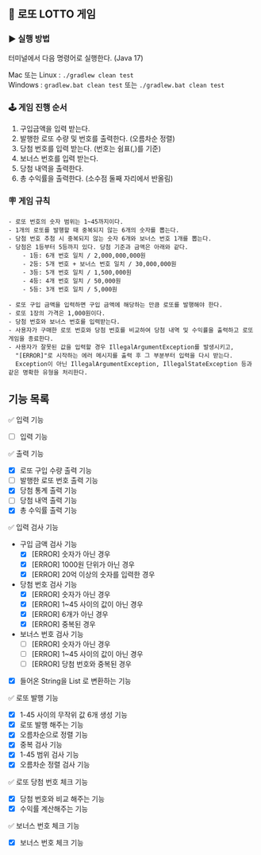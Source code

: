 ## 🎱 로또 LOTTO 게임

### ▶️ 실행 방법

터미널에서 다음 명령어로 실행한다. (Java 17)

Mac 또는 Linux : `./gradlew clean test`  
Windows : `gradlew.bat clean test` 또는 `./gradlew.bat clean test`

### 🕹 게임 진행 순서

1. 구입금액을 입력 받는다.
2. 발행한 로또 수량 및 번호를 출력한다. (오름차순 정렬)
3. 당첨 번호를 입력 받는다. (번호는 쉼표(,)를 기준)
4. 보너스 번호를 입력 받는다.
5. 당첨 내역을 출력한다.
6. 총 수익률을 출력한다. (소수점 둘째 자리에서 반올림)

### 🪧 게임 규칙

```
- 로또 번호의 숫자 범위는 1~45까지이다.
- 1개의 로또를 발행할 때 중복되지 않는 6개의 숫자를 뽑는다.
- 당첨 번호 추첨 시 중복되지 않는 숫자 6개와 보너스 번호 1개를 뽑는다.
- 당첨은 1등부터 5등까지 있다. 당첨 기준과 금액은 아래와 같다.
    - 1등: 6개 번호 일치 / 2,000,000,000원
    - 2등: 5개 번호 + 보너스 번호 일치 / 30,000,000원
    - 3등: 5개 번호 일치 / 1,500,000원
    - 4등: 4개 번호 일치 / 50,000원
    - 5등: 3개 번호 일치 / 5,000원
    
- 로또 구입 금액을 입력하면 구입 금액에 해당하는 만큼 로또를 발행해야 한다.
- 로또 1장의 가격은 1,000원이다.
- 당첨 번호와 보너스 번호를 입력받는다.
- 사용자가 구매한 로또 번호와 당첨 번호를 비교하여 당첨 내역 및 수익률을 출력하고 로또 게임을 종료한다.
- 사용자가 잘못된 값을 입력할 경우 IllegalArgumentException를 발생시키고, 
  "[ERROR]"로 시작하는 에러 메시지를 출력 후 그 부분부터 입력을 다시 받는다.
  Exception이 아닌 IllegalArgumentException, IllegalStateException 등과 같은 명확한 유형을 처리한다.
```

## 기능 목록

✅ 입력 기능

- [ ] 입력 기능

✅ 출력 기능

- [x] 로또 구입 수량 출력 기능
- [ ] 발행한 로또 번호 출력 기능
- [x] 당첨 통계 출력 기능
- [ ] 당첨 내역 출력 기능
- [x] 총 수익률 출력 기능

✅ 입력 검사 기능

- 구입 금액 검사 기능
    - [x] [ERROR] 숫자가 아닌 경우
    - [x] [ERROR] 1000원 단위가 아닌 경우
    - [x] [ERROR] 20억 이상의 숫자를 입력한 경우
- 당첨 번호 검사 기능
    - [x] [ERROR] 숫자가 아닌 경우
    - [x] [ERROR] 1~45 사이의 값이 아닌 경우
    - [x] [ERROR] 6개가 아닌 경우
    - [x] [ERROR] 중복된 경우
- 보너스 번호 검사 기능
    - [ ] [ERROR] 숫자가 아닌 경우
    - [ ] [ERROR] 1~45 사이의 값이 아닌 경우
    - [ ] [ERROR] 당첨 번호와 중복된 경우
- [x] 들어온 String을 List 로 변환하는 기능

✅ 로또 발행 기능

- [x] 1-45 사이의 무작위 값 6개 생성 기능
- [x] 로또 발행 해주는 기능
- [x] 오름차순으로 정렬 기능
- [x] 중복 검사 기능
- [x] 1-45 범위 검사 기능
- [x] 오름차순 정렬 검사 기능

✅ 로또 당첨 번호 체크 기능

- [x] 당첨 번호와 비교 해주는 기능
- [x] 수익률 계산해주는 기능

✅ 보너스 번호 체크 기능

- [x] 보너스 번호 체크 기능